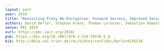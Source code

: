 ```yaml
---
layout: post
year: 2018
title: "Revisiting Proxy Re-Encryption: Forward Secrecy, Improved Security, and Applications"
authors: David Derler, Stephan Krenn, Thomas Lorünser, Sebastian Ramacher, Daniel Slamanig, Christoph Striecks
venue: PKC 2018
vurl: https://pkc.iacr.org/2018/
pub: https://doi.org/10.1007/978-3-319-76578-5_8
bib: http://dblp.uni-trier.de/rec/bibtex/conf/pkc/DerlerKLRSS18
---
```


